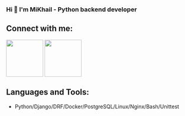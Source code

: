 ### Hi 👋 I'm MiKhail - Python backend developer


## Connect with me:
<a href="https://t.me/kom1969" target="blank"><img align="center" src="https://img.icons8.com/color/344/telegram-app--v1.png" height="100" /></a>
<a href="https://www.linkedin.com/in/mikhail-koryukin-a6317079/" target="blank"><img align="center" src="https://upload.wikimedia.org/wikipedia/commons/c/c9/Linkedin.svg" height="100" /></a>

## Languages and Tools:
- Python/Django/DRF/Docker/PostgreSQL/Linux/Nginx/Bash/Unittest

<!--
**Kom1969/Kom1969** is a ✨ _special_ ✨ repository because its `README.md` (this file) appears on your GitHub profile.

Here are some ideas to get you started:

- 🌱 I’m currently learning 
- 👯 I’m looking to collaborate on ...
- 🤔 I’m looking for help with ...
- 💬 Ask me about ...
- 📫 How to reach me: ...
- 😄 Pronouns: ...
- ⚡ Fun fact: ...
-->
